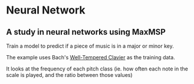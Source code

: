 # Neural Network

## A study in neural networks using MaxMSP

Train a model to predict if a piece of music is in a major or minor key.

The example uses Bach's [Well-Tempered Clavier](https://en.wikipedia.org/wiki/The_Well-Tempered_Clavier) as the training data.

It looks at the frequency of each pitch class (ie. how often each note in the scale is played, and the ratio between those values)
